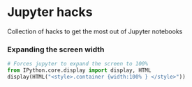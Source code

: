 # Jupyter hacks
Collection of hacks to get the most out of Jupyter notebooks

### Expanding the screen width

```python
# Forces jupyter to expand the screen to 100%
from IPython.core.display import display, HTML
display(HTML("<style>.container {width:100% } </style>"))
```
